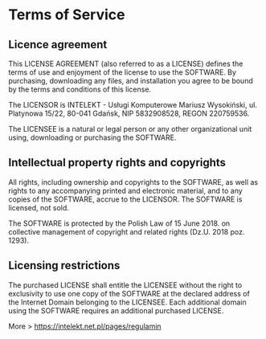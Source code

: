 # Terms of Service

## Licence agreement

This LICENSE AGREEMENT (also referred to as a LICENSE) defines the terms of use and enjoyment of the license to use the SOFTWARE. By purchasing, downloading any files, and installation you agree to be bound by the terms and conditions of this license.

The LICENSOR is INTELEKT - Usługi Komputerowe Mariusz Wysokiński, ul. Platynowa 15/22, 80-041 Gdańsk, NIP 5832908528, REGON 220759536.

The LICENSEE is a natural or legal person or any other organizational unit using, downloading or purchasing the SOFTWARE.

## Intellectual property rights and copyrights

All rights, including ownership and copyrights to the SOFTWARE, as well as rights to any accompanying printed and electronic material, and to any copies of the SOFTWARE, accrue to the LICENSOR. The SOFTWARE is licensed, not sold.

The SOFTWARE is protected by the Polish Law of 15 June 2018. on collective management of copyright and related rights (Dz.U. 2018 poz. 1293).

## Licensing restrictions

The purchased LICENSE shall entitle the LICENSEE without the right to exclusivity to use one copy of the SOFTWARE at the declared address of the Internet Domain belonging to the LICENSEE. Each additional domain using the SOFTWARE requires an additional purchased LICENSE.

More > https://intelekt.net.pl/pages/regulamin
